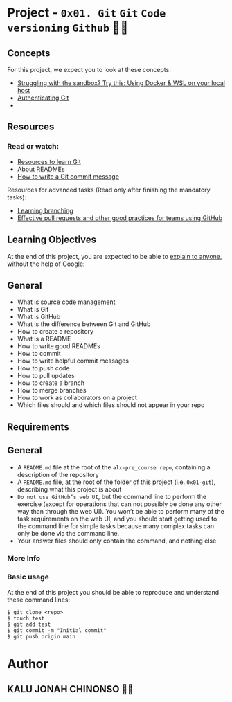 # Project - `0x01. Git` `Git` `Code versioning` `Github` 💂‍♂️
 
## Concepts
For this project, we expect you to look at these concepts:

- [Struggling with the sandbox? Try this: Using Docker & WSL on your local host](https://intranet.alxswe.com/concepts/100039)
- [Authenticating Git](https://intranet.alxswe.com/concepts/100035)
- 

## Resources
### Read or watch:

- [Resources to learn Git](https://intranet.alxswe.com/rltoken/apEcThYItfU9JZBqvBuwZw)
- [About READMEs](https://intranet.alxswe.com/rltoken/yM5FZakIhHB2TWO1PN2PZg)
- [How to write a Git commit message](https://intranet.alxswe.com/rltoken/SihXX88mKA9TFaIebKX3Rw)

Resources for advanced tasks (Read only after finishing the mandatory tasks):

- [Learning branching](https://intranet.alxswe.com/rltoken/hBgLCXoQaGTcOwr_kmCoEA)
- [Effective pull requests and other good practices for teams using GitHub](https://intranet.alxswe.com/rltoken/xhKV_qX3eXvyePzeNraEGw)

## Learning Objectives
At the end of this project, you are expected to be able to [explain to anyone](https://intranet.alxswe.com/rltoken/Rfy6VuvRfNAau31z1J_b-w), without the help of Google:

## General
- What is source code management
- What is Git
- What is GitHub
- What is the difference between Git and GitHub
- How to create a repository
- What is a README
- How to write good READMEs
- How to commit
- How to write helpful commit messages
- How to push code
- How to pull updates
- How to create a branch
- How to merge branches
- How to work as collaborators on a project
- Which files should and which files should not appear in your repo

## Requirements
## General
- A `README.md` file at the root of the `alx-pre_course repo`, containing a description of the repository
- A `README.md` file, at the root of the folder of this project (i.e. `0x01-git`), describing what this project is about
- `Do not use GitHub’s web UI`, but the command line to perform the exercise (except for operations that can not possibly be done any other way than through the web UI). You won’t be able to perform many of the task requirements on the web UI, and you should start getting used to the command line for simple tasks because many complex tasks can only be done via the command line.
- Your answer files should only contain the command, and nothing else

### More Info

### Basic usage

At the end of this project you should be able to reproduce and understand these command lines:

```
$ git clone <repo>
$ touch test
$ git add test
$ git commit -m "Initial commit"
$ git push origin main

```
# Author

## KALU JONAH CHINONSO 💂‍♂️
